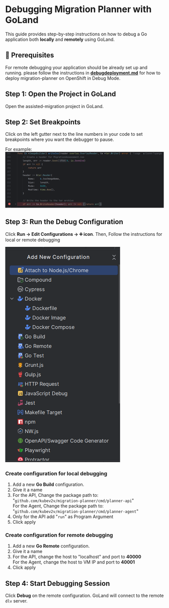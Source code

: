 # Debugging Migration Planner with GoLand

This guide provides step-by-step instructions on how to debug a Go application both **locally** and **remotely** using GoLand. 

## 📌 Prerequisites

For remote debugging your application should be already set up and running. please follow the instructions in 
**[debugdeployment.md](debugdeployment.md)** for how to deploy migration-planner on OpenShift in Debug Mode.

## Step 1: Open the Project in GoLand  

Open the assisted-migration project in GoLand.

## Step 2: Set Breakpoints

Click on the left gutter next to the line numbers in your code to set breakpoints where you want the debugger to pause.

For example: ![img.png](../img/setBreakpoint.png)

## Step 3: Run the Debug Configuration

Click **Run → Edit Configurations → ➕ icon**. Then, Follow the instructions for local or remote debugging

![img.png](../img/debugConfigurationsWindow.png)

### Create configuration for local debugging

1. Add a new **Go Build** configuration.
2. Give it a name
3. For the API, Change the package path to: "`github.com/kubev2v/migration-planner/cmd/planner-api`"  
For the Agent, Change the package path to: "`github.com/kubev2v/migration-planner/cmd/planner-agent`"
4. Only for the API add "`run`" as Program Argument 
5. Click apply

### Create configuration for remote debugging

1. Add a new **Go Remote** configuration.
2. Give it a name
3. For the API, change the host to "localhost" and port to **40000**   
For the Agent, change the host to VM IP and port to **40001**
4. Click apply

## Step 4: Start Debugging Session

Click **Debug** on the remote configuration. GoLand will connect to the remote `dlv` server.
